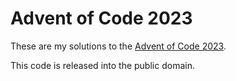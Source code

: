 # Advent of Code 2023

These are my solutions to the [Advent of Code 2023](https://adventofcode.com/2023).

This code is released into the public domain.
